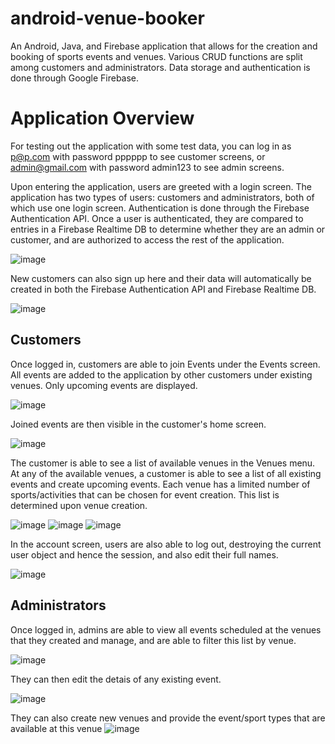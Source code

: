 # android-venue-booker
An Android, Java, and Firebase application that allows for the creation and booking of sports events and venues. Various CRUD functions are split among customers and administrators. Data storage and authentication is done through Google Firebase.

# Application Overview
For testing out the application with some test data, you can log in as p@p.com with password pppppp to see customer screens, or admin@gmail.com with password admin123 to see admin screens.

Upon entering the application, users are greeted with a login screen. The application has two types of users: customers and administrators, both of which use one login screen. Authentication is done through the Firebase Authentication API. Once a user is authenticated, they are compared to entries in a Firebase Realtime DB to determine whether they are an admin or customer, and are authorized to access the rest of the application.

![image](https://user-images.githubusercontent.com/87666671/210279594-57c1f20c-85de-474a-9094-abeeff672bf7.png)

New customers can also sign up here and their data will automatically be created in both the Firebase Authentication API and Firebase Realtime DB.

![image](https://user-images.githubusercontent.com/87666671/210278543-3db25e3c-904e-4334-813d-8d26881b4b6e.png)

## Customers
Once logged in, customers are able to join Events under the Events screen. All events are added to the application by other customers under existing venues. Only upcoming events are displayed.

![image](https://user-images.githubusercontent.com/87666671/210278774-ed40d116-01dd-47cc-ab1a-27917f52bf26.png)

Joined events are then visible in the customer's home screen.

![image](https://user-images.githubusercontent.com/87666671/210278970-abae7195-5002-406c-aebf-95cec921fdc7.png)

The customer is able to see a list of available venues in the Venues menu. At any of the available venues, a customer is able to see a list of all existing events and create upcoming events. Each venue has a limited number of sports/activities that can be chosen for event creation. This list is determined upon venue creation.

![image](https://user-images.githubusercontent.com/87666671/210279528-df7609c8-08fb-4874-8a91-40780c306309.png)
![image](https://user-images.githubusercontent.com/87666671/210279551-6f9a452d-4420-4e9b-93be-e85b705448ff.png)
![image](https://user-images.githubusercontent.com/87666671/210279077-6d81cf81-05eb-4fc9-8000-15ef574b1b23.png)

In the account screen, users are also able to log out, destroying the current user object and hence the session, and also edit their full names.

![image](https://user-images.githubusercontent.com/87666671/210279487-0e43902c-632d-4549-96fd-35033bd894d9.png)

## Administrators
Once logged in, admins are able to view all events scheduled at the venues that they created and manage, and are able to filter this list by venue.

![image](https://user-images.githubusercontent.com/87666671/210279714-cf9cac15-b163-44da-979e-ea76e5edee33.png)

They can then edit the detais of any existing event.

![image](https://user-images.githubusercontent.com/87666671/210279773-27d15ffe-2e07-4d6a-80bf-6ac9135d9f0e.png)

They can also create new venues and provide the event/sport types that are available at this venue
![image](https://user-images.githubusercontent.com/87666671/210279957-deb49033-db33-4ed4-a4b1-1d00b0fc45b4.png)

